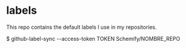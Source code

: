# labels

This repo contains the default labels I use in my repositories.


$ github-label-sync --access-token TOKEN Schemify/NOMBRE_REPO
